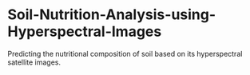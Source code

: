 # Soil-Nutrition-Analysis-using-Hyperspectral-Images
Predicting the nutritional composition of soil based on its hyperspectral satellite images.
